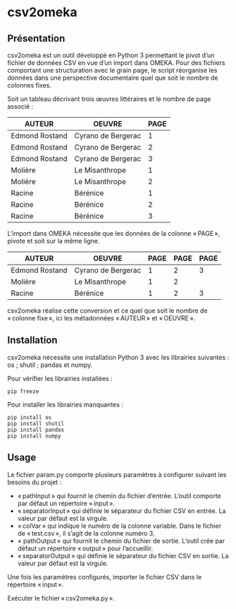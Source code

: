# csv2omeka

## Présentation

csv2omeka est un outil développé en Python 3 permettant le pivot d’un fichier de données CSV en vue d’un import dans OMEKA. Pour des fichiers comportant une structuration avec le grain page, le script réorganise les données dans une perspective documentaire quel que soit le nombre de colonnes fixes.

Soit un tableau décrivant trois œuvres littéraires et le nombre de page associé :

| AUTEUR         | OEUVRE             | PAGE |
|----------------|--------------------|------|
| Edmond Rostand | Cyrano de Bergerac | 1    |
| Edmond Rostand | Cyrano de Bergerac | 2    |
| Edmond Rostand | Cyrano de Bergerac | 3    |
| Molière        | Le Misanthrope     | 1    |
| Molière        | Le Misanthrope     | 2    |
| Racine         | Bérénice           | 1    |
| Racine         | Bérénice           | 2    |
| Racine         | Bérénice           | 3    |
L’import dans OMEKA nécessite que les données de la colonne « PAGE », pivote et soit sur la même ligne.

| AUTEUR         | OEUVRE             | PAGE | PAGE | PAGE |
|----------------|--------------------|------|------|------|
| Edmond Rostand | Cyrano de Bergerac | 1 | 2 | 3 |
| Molière        | Le Misanthrope     | 1 | 2 |   |
| Racine         | Bérénice           | 1 | 2 | 3 |
csv2omeka réalise cette conversion et ce quel que soit le nombre de « colonne fixe », ici les métadonnées « AUTEUR » et « OEUVRE ».

## Installation

csv2omeka nécessite une installation Python 3 avec les librairies suivantes : os ; shutil ; pandas et numpy.

Pour vérifier les librairies installées :
    
    pip freeze

Pour installer les librairies manquantes :

    pip install os
    pip install shutil
    pip install pandas
    pip install numpy

## Usage

Le fichier param.py comporte plusieurs paramètres à configurer suivant les besoins du projet :

* « pathInput » qui fournit le chemin du fichier d’entrée. L’outil comporte par défaut un répertoire « input ».
* « separatorInput » qui définie le séparateur du fichier CSV en entrée. La valeur par défaut est la virgule.
* « colVar » qui indique le numéro de la colonne variable. Dans le fichier de « test.csv », il s’agit de la colonne numéro 3.
* « pathOutput » qui fournit le chemin du fichier de sortie. L’outil crée par défaut un répertoire « output » pour l’accueillir.
* « separatorOutput » qui définie le séparateur du fichier CSV en sortie. La valeur par défaut est la virgule.

Une fois les paramètres configurés, importer le fichier CSV dans le répertoire « input ».

Exécuter le fichier « csv2omeka.py ».
